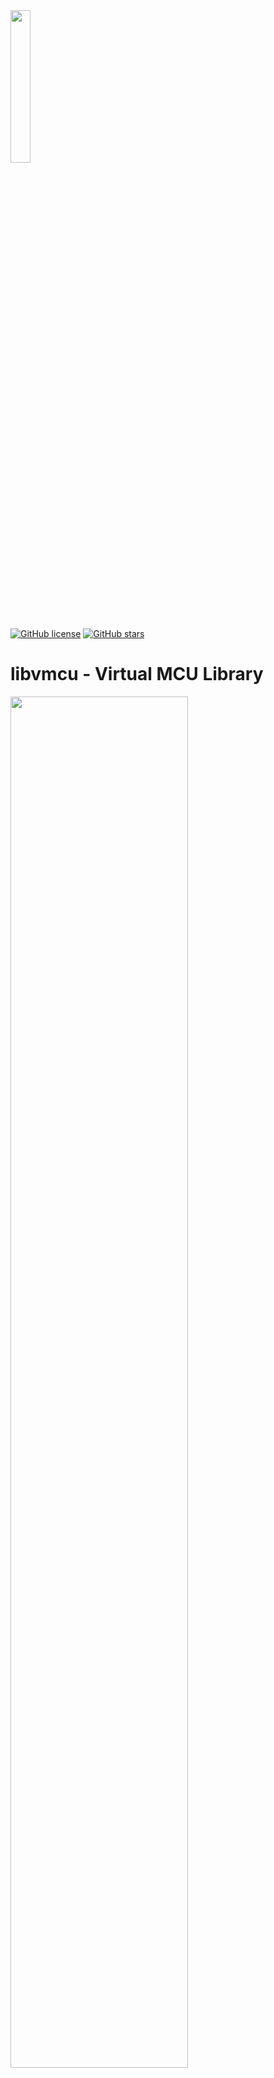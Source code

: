 <img src="https://raw.githubusercontent.com/Milo-D/MDX-Assembly-Debugger/master/images/libvmcu_logo.svg" width="25%">

[![GitHub license](https://img.shields.io/github/license/Milo-D/MDX-Assembly-Debugger.svg)](https://github.com/Milo-D/MDX-Assembly-Debugger.git/blob/master/LICENSE)
[![GitHub stars](https://img.shields.io/github/stars/Milo-D/MDX-Assembly-Debugger.svg?style=social&label=Star&maxAge=2592000)](https://GitHub.com/Milo-D/MDX-Assembly-Debugger/stargazers/)

# libvmcu - Virtual MCU Library

<img src="https://user-images.githubusercontent.com/46600932/124859431-37e62580-dfb0-11eb-9368-25a5d954d809.png" width="75%">

libvmcu is a small engine for static and dynamic analysis of AVR Microcontroller binaries.

It takes care of the preparation of raw data, which can then be further processed by other programs. 
The goal here is to make it possible to interact programmatically with AVR source code.

libvmcu provides you with

- a simple way to analyze AVR assembly without further dependencies.
- directed control flow graphs extracted from your binary
- disassembly and a decomposed representation of instructions
- abstract implicit/explicit read/write memory access information
- analyzer modules for interrupt vectors, strings, ...
- cross references from/to disassembled instructions
- and more...

**Note: This library is still in development.**

### Table of Contents
[I Examples](#Examples)

[II Showcase](#Showcase)

[III How VMCU works](#How-libvmcu-works)

[IV Setup VMCU](#Setup)

[V Supported MCUs](#Supported-Microcontroller)

[VI Dynamic Analysis](#Dynamic-Analysis)

[VII Static Analysis](#Static-Analysis)

[VIII Instruction-Set](#Instructions)

[IX Bindings](#Bindings)

[X Contributing](#Contributing)

[XI Credits](#Credits)

[XII Documentation](#Documentation)

# Examples

#### Printing controlflow of a binary

```c
/* A possible implementation of print_instruction can be found below */

int main(const int argc, const char **argv) {
    
    /* ignoring checks for this example */
    vmcu_model_t  *m328p  = vmcu_model_ctor(VMCU_DEVICE_M328P);
    vmcu_report_t *report = vmcu_analyze_ihex("file.hex", m328p);

    for(int32_t i = 0; i < report->cfg->used; i++) {
        
        vmcu_cfg_node_t *node = &report->cfg->node[i];
        print_instruction(node->xto.i);
        
        if(node->t != NULL) {
            
            printf("true  -> ");
            print_instruction(node->t->xto.i);
        }
        
        if(node->f != NULL) {
            
            printf("false -> ");
            print_instruction(node->f->xto.i);
        }
        
        printf("\n");
    } 
    
    vmcu_report_dtor(report);
    vmcu_model_dtor(m328p);
    
    return EXIT_SUCCESS;
}
```

```assembly
         0x0000  .... f1f3  breq -2         ; (ZF == 1): PC <- PC + -2 + 1
true  -> 0x3fff  .... 839a  sbi 0x10, 3     ; IO[0x10, 3] <- 1
false -> 0x0001  .... 0fef  ldi r16, 0xff   ; r16 <- 0xff
--------------------------------------------------------------------------------
         0x0001  .... 0fef  ldi r16, 0xff   ; r16 <- 0xff
true  -> 0x0002  .... 5817  cp r21, r24     ; r21 - r24
--------------------------------------------------------------------------------
         0x0002  .... 5817  cp r21, r24     ; r21 - r24
true  -> 0x0003  .... 19f4  brne 3          ; (ZF == 0): PC <- PC + 3 + 1
--------------------------------------------------------------------------------
         0x0003  .... 19f4  brne 3          ; (ZF == 0): PC <- PC + 3 + 1
true  -> 0x0007  .... 0127  eor r16, r17    ; r16 <- r16 ^ r17
false -> 0x0004  .... a895  wdr             ; watchdog reset
--------------------------------------------------------------------------------
         0x0004  .... a895  wdr             ; watchdog reset
true  -> 0x0005  .... 8895  sleep           ; circuit sleep
--------------------------------------------------------------------------------
         0x0005  .... 8895  sleep           ; circuit sleep
true  -> 0x0006  .... 0000  nop             ; no operation
--------------------------------------------------------------------------------
         0x0006  .... 0000  nop             ; no operation
true  -> 0x0007  .... 0127  eor r16, r17    ; r16 <- r16 ^ r17
--------------------------------------------------------------------------------
         0x0007  .... 0127  eor r16, r17    ; r16 <- r16 ^ r17
--------------------------------------------------------------------------------
         0x3fff  .... 839a  sbi 0x10, 3     ; IO[0x10, 3] <- 1
true  -> 0x0000  .... f1f3  breq -2         ; (ZF == 1): PC <- PC + -2 + 1
--------------------------------------------------------------------------------
```

#### Printing disassembly of an intel hex file

```c
/* A possible implementation of print_instruction can be found below */

int main(const int argc, const char **argv) {
    
    /* ignoring checks for this example */
    vmcu_model_t  *m328p  = vmcu_model_ctor(VMCU_DEVICE_M328P); 
    vmcu_report_t *report = vmcu_analyze_ihex("file.hex", m328p);
    
    for(int32_t i = 0; i < report->progsize; i++) {

        printf("0x%04x ", report->disassembly[i].addr);
        print_instruction(&report->disassembly[i]);
    }
        
    vmcu_report_dtor(report);
    vmcu_model_dtor(m328p);
    
    return EXIT_SUCCESS;
}
```

```assembly
0x004e ldi r27, 0x06 ; r27 <- 0x06
0x004f rjmp 1        ; PC <- PC + 1 + 1
0x0050 st X+, r1     ; DS[X+] <- r1
0x0051 cpi r26, 0x20 ; r26 - 0x20
0x0052 cpc r27, r18  ; r27 - r18 - CF
0x0053 brne -4       ; (ZF == 0): PC <- PC + -4 + 1
0x0054 call 0x60b    ; PC <- 0x60b
```

#### Filtering read/write access on status flags

```c
/* A possible implementation of print_instruction can be found below */

int main(const int argc, const char **argv) {

    /* ignoring checks for this example */
    vmcu_model_t  *m328p  = vmcu_model_ctor(VMCU_DEVICE_M328P); 
    vmcu_report_t *report = vmcu_analyze_ihex("file.hex", m328p);

    for(int32_t i = 0; i < report->progsize; i++) {

        vmcu_instr_t *instr = &report->disassembly[i];
        
        if(instr->writes.c_flag == true)
            print_instruction(instr);
        
        if(instr->reads.c_flag == true)
            print_instruction(instr);
    }
    
    vmcu_report_dtor(report);
    vmcu_model_dtor(m328p);
    
    return EXIT_SUCCESS;
}
```

```assembly
subi r18, 0x00     ; r18 <- r18 - 0x00
adiw r29:r28, 0x1a ; r29:r28 <- r29:r28 + 0x1a
sbci r23, 0xff     ; r23 <- r23 - 0xff - CF
cpc r19, r17       ; r19 - r17 - CF
```

#### Printing interrupt vectors and their xref-to

```c
int main(const int argc, const char **argv) {

    /* ignoring checks for this example */
    vmcu_model_t  *m328p  = vmcu_model_ctor(VMCU_DEVICE_M328P); 
    vmcu_report_t *report = vmcu_analyze_ihex("file.hex", m328p);

    for(int32_t i = 0; i < report->n_vector; i++) {

        vmcu_vector_t *vect = &report->vector[i];
        vmcu_instr_t  *isr  = vect->xto->i;
        
        printf("Vector ID %d @ 0x%04x\n", vect->id, vect->addr);
        printf(" interrupt service routine at 0x%04x", isr->addr);
        printf("\n\n");
    }
    
    vmcu_report_dtor(report);
    vmcu_model_dtor(m328p);
    
    return EXIT_SUCCESS;
}
```

```assembly
Vector ID 16 @ 0x0020
 interrupt service routine at 0x03f5

Vector ID 17 @ 0x0022
 interrupt service routine at 0x008a

Vector ID 18 @ 0x0024
 interrupt service routine at 0x03c3

Vector ID 19 @ 0x0026
 interrupt service routine at 0x039d
```

#### Printing xrefs of potential labels

```c
/* A possible implementation of print_instruction can be found below */

int main(const int argc, const char **argv) {
    
    /* ignoring checks for this example */
    vmcu_model_t  *m328p  = vmcu_model_ctor(VMCU_DEVICE_M328P); 
    vmcu_report_t *report = vmcu_analyze_ihex("file.hex", m328p);
    
    for(int32_t i = 0; i < report->n_label; i++) {

        vmcu_label_t *lx = &report->label[i];
        printf("0x%04x\tL%d\n\n", lx->addr, lx->id);

        for(int32_t j = 0; j < lx->n_xfrom; j++) {

            vmcu_xref_t *x = &lx->xfrom[j];
            
            printf(" xref from 0x%04x ", x->i->addr);
            print_instruction(x->i);
        }

        printf("\n");
    }
    
    vmcu_report_dtor(report);
    vmcu_model_dtor(m328p);
    
    return EXIT_SUCCESS;
}
```

```assembly
0x04c6  L75

 xref from 0x04a1 call +1222 ; PC <- 0x4c6
 xref from 0x0a84 call +1222 ; PC <- 0x4c6
 xref from 0x0b5c call +1222 ; PC <- 0x4c6

0x04e2  L76

 xref from 0x05d4 rjmp -243  ; PC <- PC - 0xf3 + 1

0x05d0  L77

 xref from 0x04e1 rjmp +238  ; PC <- PC + 0xee + 1
```

#### Printing xrefs of special function registers 

```c
/* A possible implementation of print_instruction can be found below */

int main(const int argc, const char **argv) {

    /* ignoring checks for this example */
    vmcu_model_t  *m328p  = vmcu_model_ctor(VMCU_DEVICE_M328P); 
    vmcu_report_t *report = vmcu_analyze_ihex("file.hex", m328p);

    for(int32_t i = 0; i < report->n_sfr; i++) {

        vmcu_sfr_t *sfr = &report->sfr[i];
        printf("SFR ID: %d\n\n", sfr->id);

        for(int32_t j = 0; j < sfr->n_xfrom; j++) {

            vmcu_xref_t *x = &sfr->xfrom[j];

            printf(" xref from 0x%04x ", x->i->addr);
            print_instruction(x->i);
        }

        printf("\n");
    }

    vmcu_report_dtor(report);
    vmcu_model_dtor(m328p);
    
    return EXIT_SUCCESS;
}
```

```assembly
SFR ID: 17
       
 xref from 0x00f4 sbi 0x1f, 2     ; IO[1f, 2] <- 0x01
 xref from 0x00f5 sbi 0x1f, 1     ; IO[1f, 1] <- 0x01
 
SFR ID: 50

 xref from 0x004c sts 0x006e, r1  ; DATA[0x6e] <- R1
 xref from 0x0051 lds r24, 0x006e ; R24 <- DATA[0x6e]
 xref from 0x0054 sts 0x006e, r24 ; DATA[0x6e] <- R24
```

#### Extracting details from opcode

```c
/* 0x6a97 (little endian) <=> sbiw r29:r28, 0x1a */

int main(const int argc, const char **argv) {
    
    /* initialize a device model */
    vmcu_model_t *m328p = vmcu_model_ctor(VMCU_DEVICE_M328P);
    
    vmcu_instr_t instr;
    vmcu_disassemble_bytes(0x6a97, &instr, m328p);
    
    const VMCU_IKEY key    = instr.key;           // VMCU_IKEY_SBIW
    const VMCU_GROUP grp   = instr.group;         // VMCU_GROUP_MATH_LOGIC
    
    const uint32_t opcode  = instr.opcode;        // 0x976a (big endian)
    const uint16_t addr    = instr.addr;          // 0x0000 (undefined)

    const bool dword       = instr.dword;         // false
    const bool exec        = instr.exec;          // true
    
    vmcu_operand_t *src    = &instr.src;          // source operand
    vmcu_operand_t *dest   = &instr.dest;         // destination operand

    VMCU_OPTYPE src_type   = src->type;           // VMCU_OPTYPE_K6
    VMCU_OPTYPE dest_type  = dest->type;          // VMCU_OPTYPE_RP
    
    const uint8_t src_val  = src->k;              // 0x1a
    
    VMCU_REGISTER dest_rh  = dest->rp.high;       // VMCU_REGISTER_R29
    VMCU_REGISTER dest_rl  = dest->rp.low;        // VMCU_REGISTER_R28
    
    const bool writes_hf   = instr.writes.h_flag; // false
    const bool writes_cf   = instr.writes.c_flag; // true
    
    const bool reads_io    = instr.reads.io;      // false
    const bool reads_nf    = instr.reads.n_flag;  // false
    
    vmcu_mnemonic_t *mnem  = &instr.mnem;         // instruction mnemonic
    
    const char *base_str   = mnem->base;          // "sbiw"
    const char *dest_str   = mnem->dest;          // "r29:r28"
    const char *src_str    = mnem->src;           // "0x1a"
    const char *com_str    = mnem->comment;       // "r29:r28 <- r29:r28 - 0x1a"
    
    vmcu_model_dtor(m328p);
    
    return EXIT_SUCCESS;
}
```

#### Example of an instruction-printer function

```c
/* this snippet can be used to assemble and print an instruction */

void print_instruction(const vmcu_instr_t *instr) {

    printf("%s",  instr->mnem.base);

    if(instr->dest.type != VMCU_OPTYPE_NONE)
        printf(" %s,", instr->mnem.dest);

    if(instr->src.type != VMCU_OPTYPE_NONE)
        printf(" %s", instr->mnem.src);

    printf(" %s\n", instr->mnem.comment);
}
```

# Showcase

![mdx_debug](https://user-images.githubusercontent.com/46600932/104666434-33f9da80-56d4-11eb-882b-724b13536412.png)
<sup>A small debugger written with libvmcu</sup>

![vcd_showcase](https://user-images.githubusercontent.com/46600932/109825592-430ffa00-7c3a-11eb-9af3-26175b962ef2.png)
<sup>VCD-Trace Tool by pointbazaar</sup>

![disasm_driver](https://user-images.githubusercontent.com/46600932/122659005-6a4ff000-d173-11eb-9c11-bb161de24d5d.png)
<sup>An example of a small disassembler</sup>

# How libvmcu works

### Device Models

A device model is an abstraction over a microcontroller type. It contains MCU specific
data, like memory sections and layouts.

Each implementation of a microcontroller has a device loader which fills the 
device model with data. The device model is then used to supply the
analyzer pipeline with all the relevant data it needs.

### Analyzer Pipeline

**Stage 0:** The very first stage is the decoder. The decoder tries to decode the given Hex File.

**Stage 1:** Once the binary has been decoded successfully, the data will be sent to the annotator. This stage
annotates instructions by adding additional information about the instruction itself, like groups and
explicit/implicit read/write access.

**Stage 2:** The decomposer takes care of opcodes and tries to extract and classify their operands.

**Stage 3:** In this stage, the disassembler receives the result of the previous stage in order to generate 
mnemonics and some comments.

**Stage 4:** Now the analyzer comes into play. The analyzer takes all the data from the previous three steps 
and performs a static analysis on it. It then generates a report and returns it, so that
a virtual microcontroller can be initialized in order to start a dynamic analysis.

### Virtual System - Core

The virtual system core consists of following components:

**GPRs -** A set of general purpose registers (r0 - r31)

**SREG -** Status Register of the microcontroller

**FLASH -** Storage for program data.

**DATA -** The dataspace contains mapped GPRs, mapped SFRs and SRAM.

**I/O -** This module updates the peripherals and interrupts.

### Virtual System - Peripherals

Peripherals and interrupts are managed by the I/O module (core).

# Setup

Currently this library comes with two headers, both can be found in engine/include/libvmcu:

- libvmcu_analyzer.h  (static analysis)
- libvmcu_system.h    (dynamic analysis, simulation)

Let's say, we have a file called prog.c on top level of this repository 
and we want to link it with libvmcu:

#### Include libvmcu headers
```c
/* prog.c */

#include "libvmcu_analyzer.h"
#include "libvmcu_system.h"

int main(void) {
    
    /* do something */
    return 0;
}
```

#### Build libvmcu
```console
You@Terminal:~$ cd build-release/
You@Terminal:~$ make -f build.mk
```

#### Build driver object
```console
You@Terminal:~$ gcc -Iengine/include/libvmcu/ -c prog.c -o prog.o
```

#### Link with libvmcu (do not forget -lm)
```console
You@Terminal:~$ gcc -o prog prog.o -Lbuild-release/ -lvmcu -lm
```

That's it. If you face issues, take look at some examples in the driver/ directory.

# Supported Microcontroller

libvmcu tries to support as many AVR types as possible for static analysis. The
dynamic analysis is currently only planned for the ATmega328 family but may be extended
in the future.

It should be pretty easy to add new microcontrollers to the static analysis. For more information
take a look at engine/*/arch/

#### Supported MCUs for static analysis

- [ ] AVR Device Core
  - [ ] ATtiny15
  - [ ] ...
  
- [ ] AVRe Device Core
  - [ ] ATtiny1634
  - [ ] ...
  
- [ ] AVRe+ Device Core
  - [x] ATmega328(P)
  - [ ] ...
  
- [ ] AVRxm Device Core
  - [ ] ATxmega128A1
  - [ ] ...
  
- [ ] AVRxt Device Core
  - [ ] ATtiny827
  - [ ] ...
  
- [ ] AVRrc Device Core
  - [ ] ATtiny10
  - [ ] ...

#### Supported MCUs for dynamic analysis

- [x] ATmega328(P)
- [ ] ATmega168
- [ ] ATmega88
- [ ] ATmega48

# Static Analysis

- [x] disassembler
- [x] cross references (xref-from, xref-to)
- [ ] analyzer flags

- [x] Decompose and classify instructions
  - [x] instruction groups
  - [x] operands and operand types

- [x] Analyzer for AVR binaries
   - [x] label analysis
   - [x] vector analysis
   - [x] controlflow analysis
   - [ ] function analysis
   - [ ] ISR analysis
   - [x] SFR analysis
   - [ ] cycle analysis
   - [x] string analysis
     - [x] ASCII
     - [ ] UTF16
   - [ ] ...

- [ ] Format Reader
    - [x] intel hex
    - [ ] motorola hex
    - [ ] bin
    - [ ] elf 

# Dynamic Analysis

- [x] Backstepping
- [x] Interrupt support
- [x] cycle accurate realtime simulation
- [x] Support for 133 AVR assembly instructions
  

- [x] Accurate simulation of internal peripherals
    - [x] 8-bit Timer (partial)
    - [ ] 16-bit Timer
    - [x] EEPROM
    - [ ] UART
    - [ ] SPI
    - [ ] WDT
    - [ ] ...

# Instructions
Currently VMCU supports: ~ 133 Instructions. Some few instructions are implemented as 'nop'
instructions, therefore, have no real functionality. These instructions will be implemented
as soon as possible. Following instructions require further work:

- WDR
- ELPM
- DES
- SLEEP
- SPM
- BREAK

All other assembly instructions are working just fine.

# Bindings

- [x] Java
- [ ] Python

libvmcu has Java bindings for basic functionalities. For more information
take a look at bindings/java/

Also note that, bindings might not always work with the latest version due to development
of the engine.

# Contributing

| Engine                                       | Drivers                                        | Bindings                                       |Testing                                       |
|:--------------------------------------------:|:----------------------------------------------:|:----------------------------------------------:|:--------------------------------------------:|
| <span style="color:red">closed for PR</span> | <span style="color:green">open for PR</span>   | <span style="color:green">open for PR</span>   | <span style="color:green">open for PR</span>

# Credits

1) Huge thanks to <a href="https://alexander-hansen.dev">Alexander Hansen</a> for the new logo and architecture diagram. :)

# Documentation

![vdoc](https://user-images.githubusercontent.com/46600932/123187328-3db11680-d49a-11eb-8482-ea5fb7cc3014.png)

By the time of writing this the documentation is still in development. The (incomplete) documentation can be found at https://github.com/Milo-D/libvmcu-Virtual-MCU-Library/wiki 

If you are missing information and don't want to wait for the wiki, the libvmcu header files are pretty well documented, too.
